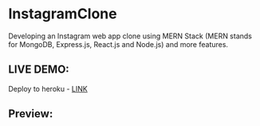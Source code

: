 # InstagramClone  

Developing an Instagram web app clone using MERN Stack (MERN stands for MongoDB, Express.js, React.js and Node.js) and more features.

## LIVE DEMO:
Deploy to heroku - 
[LINK](https://instagram-clone-shir.herokuapp.com/) 

## Preview:
